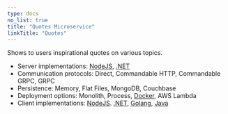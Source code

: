 ```yaml
---
type: docs
no_list: true
title: "Quotes Microservice"
linkTitle: "Quotes" 
---
```


Shows to users inspirational quotes on various topics.
‍

- Server implementations: [NodeJS](https://github.com/pip-services-content/pip-services-quotes-node), [.NET](https://github.com/pip-services-content/pip-services-quotes-dotnet)
- Communication protocols: Direct, Commandable HTTP, Commandable GRPC, GRPC
- Persistence: Memory, Flat Files, MongoDB, Couchbase
- Deployment options: Monolith, Process, [Docker](https://hub.docker.com/u/pipdevs), AWS Lambda
- Client implementations: [NodeJS](https://github.com/pip-services-content/pip-clients-quotes-node). [.NET](https://github.com/pip-services-content/pip-clients-quotes-dotnet), [Golang](https://github.com/pip-services-content/pip-clients-quotes-go), [Java](https://github.com/pip-services-content/pip-clients-quotes-java)